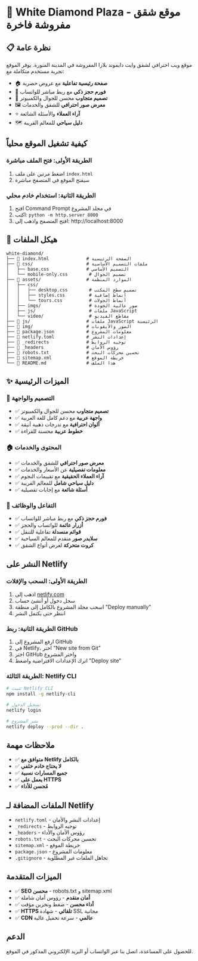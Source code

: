 # 🏢 White Diamond Plaza - موقع شقق مفروشة فاخرة

## 📋 نظرة عامة
موقع ويب احترافي لشقق وايت دايموند بلازا المفروشة في المدينة المنورة. يوفر الموقع تجربة مستخدم متكاملة مع:

- 🏠 **صفحة رئيسية تفاعلية** مع عروض حصرية
- 📱 **فورم حجز ذكي** مع ربط مباشر للواتساب
- 🎨 **تصميم متجاوب** محسن للجوال والكمبيوتر
- 🖼️ **معرض صور احترافي** للشقق والخدمات
- ⭐ **آراء العملاء** والأسئلة الشائعة
- 🗺️ **دليل سياحي** للمعالم القريبة

## كيفية تشغيل الموقع محلياً

### الطريقة الأولى: فتح الملف مباشرة
1. اضغط مرتين على ملف `index.html`
2. سيفتح الموقع في المتصفح مباشرة

### الطريقة الثانية: استخدام خادم محلي
1. افتح Command Prompt في مجلد المشروع
2. اكتب: `python -m http.server 8000`
3. افتح المتصفح واذهب إلى: http://localhost:8000

## 📁 هيكل الملفات
```
white-diamond/
├── 📄 index.html              # الصفحة الرئيسية
├── 📁 css/                    # ملفات التصميم الأساسية
│   ├── base.css              # التصميم الأساسي
│   └── mobile-only.css        # تصميم الجوال
├── 📁 assets/                 # الموارد المنظمة
│   ├── css/
│   │   ├── desktop.css        # تصميم سطح المكتب
│   │   ├── styles.css         # أنماط إضافية
│   │   └── tours.css          # أنماط الجولات
│   ├── imgs/                  # صور عالية الجودة
│   ├── js/                    # ملفات JavaScript
│   └── video/                 # مقاطع الفيديو
├── 📁 js/                     # ملفات JavaScript الرئيسية
├── 📁 img/                    # الصور والأيقونات
├── 📄 package.json            # معلومات المشروع
├── 📄 netlify.toml            # إعدادات النشر
├── 📄 _redirects              # توجيه الروابط
├── 📄 _headers                # رؤوس الأمان
├── 📄 robots.txt              # تحسين محركات البحث
├── 📄 sitemap.xml             # خريطة الموقع
└── 📄 README.md               # هذا الملف
```

## ✨ الميزات الرئيسية

### 🎨 التصميم والواجهة
- ✅ **تصميم متجاوب** محسن للجوال والكمبيوتر
- ✅ **واجهة عربية** مع دعم كامل للغة العربية
- ✅ **ألوان احترافية** مع تدرجات ذهبية أنيقة
- ✅ **خطوط عربية** محسنة للقراءة

### 🏠 المحتوى والخدمات
- ✅ **معرض صور احترافي** للشقق والخدمات
- ✅ **معلومات تفصيلية** عن الأسعار والخدمات
- ✅ **آراء العملاء الحقيقية** مع تقييمات النجوم
- ✅ **دليل سياحي شامل** للمعالم القريبة
- ✅ **أسئلة شائعة** مع إجابات تفصيلية

### 📱 التفاعل والوظائف
- ✅ **فورم حجز ذكي** مع ربط مباشر للواتساب
- ✅ **أزرار عائمة** للواتساب والحجز
- ✅ **قوائم منسدلة** تفاعلية للتنقل
- ✅ **سلايدر صور** متقدم للمعالم السياحية
- ✅ **كروت متحركة** لعرض أنواع الشقق

## النشر على Netlify

### الطريقة الأولى: السحب والإفلات
1. اذهب إلى [netlify.com](https://netlify.com)
2. سجل دخول أو أنشئ حساب
3. اسحب مجلد المشروع بالكامل إلى منطقة "Deploy manually"
4. انتظر حتى يكتمل النشر

### الطريقة الثانية: ربط GitHub
1. ارفع المشروع إلى GitHub
2. في Netlify، اختر "New site from Git"
3. اختر GitHub واختر المشروع
4. اترك الإعدادات الافتراضية واضغط "Deploy site"

### الطريقة الثالثة: Netlify CLI
```bash
# تثبيت Netlify CLI
npm install -g netlify-cli

# تسجيل الدخول
netlify login

# نشر المشروع
netlify deploy --prod --dir .
```

## ملاحظات مهمة
- ✅ **متوافق مع Netlify بالكامل**
- ✅ **لا يحتاج خادم خلفي**
- ✅ **جميع المسارات نسبية**
- ✅ **يعمل على HTTPS**
- ✅ **مُحسن للأداء**

## الملفات المضافة لـ Netlify
- `netlify.toml` - إعدادات النشر والأمان
- `_redirects` - توجيه الروابط
- `_headers` - رؤوس الأمان والأداء
- `robots.txt` - تحسين محركات البحث
- `sitemap.xml` - خريطة الموقع
- `package.json` - معلومات المشروع
- `.gitignore` - تجاهل الملفات غير المطلوبة

## الميزات المتقدمة
- ✅ **SEO محسن** - robots.txt و sitemap.xml
- ✅ **أمان متقدم** - رؤوس أمان شاملة
- ✅ **أداء محسن** - ضغط وتخزين مؤقت
- ✅ **HTTPS تلقائي** - شهادة SSL مجانية
- ✅ **CDN عالمي** - سرعة تحميل عالية

## الدعم
للحصول على المساعدة، اتصل بنا عبر الواتساب أو البريد الإلكتروني المذكور في الموقع.
